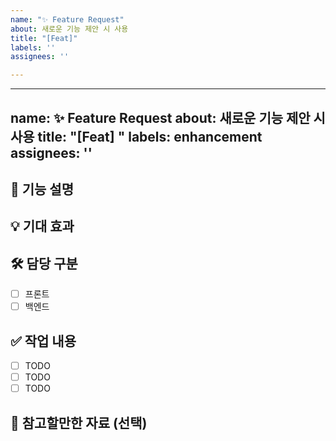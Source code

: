 ```yaml
---
name: "✨ Feature Request"
about: 새로운 기능 제안 시 사용
title: "[Feat]"
labels: ''
assignees: ''

---
```


---
name: ✨ Feature Request
about: 새로운 기능 제안 시 사용
title: "[Feat] "
labels: enhancement
assignees: ''
---

## 📌 기능 설명
<!-- 어떤 기능인지 간단하게 작성 -->

## 💡 기대 효과
<!--사용자/서비스 관점에서 장점 -->

## 🛠 담당 구분
- [ ] 프론트
- [ ] 백엔드

## ✅ 작업 내용
- [ ] TODO
- [ ] TODO
- [ ] TODO

## 📎 참고할만한 자료 (선택)
<!-- 관련 문서, 스크린샷, 또는 예시 등이 있다면 여기에 첨부 -->
